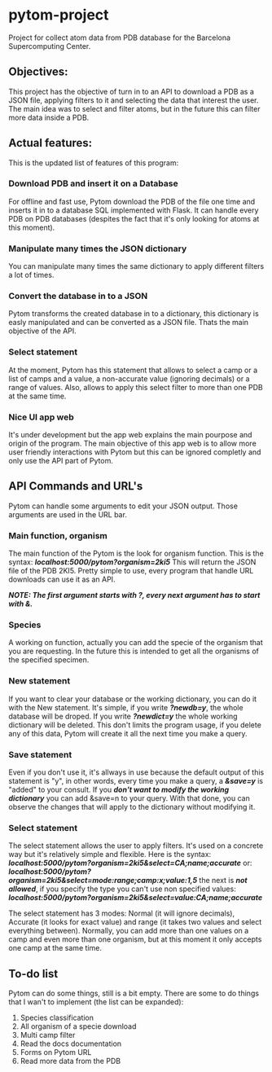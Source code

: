 # pytom-project
Project for collect atom data from PDB database for the Barcelona Supercomputing Center.

## Objectives:
This project has the objective of turn in to an API to download a PDB as a JSON file, applying filters to it and selecting the data that interest the user. The main idea was to select and filter atoms, but in the future this can filter more data inside a PDB.

## Actual features:
This is the updated list of features of this program:

### Download PDB and insert it on a Database
For offline and fast use, Pytom download the PDB of the file one time and inserts it in to a database SQL implemented with Flask. It can handle every PDB on PDB databases (despites the fact that it's only looking for atoms at this moment).

### Manipulate many times the JSON dictionary
You can manipulate many times the same dictionary to apply different filters a lot of times.

### Convert the database in to a JSON
Pytom transforms the created database in to a dictionary, this dictionary is easly manipulated and can be converted as a JSON file. Thats the main objective of the API.

### Select statement
At the moment, Pytom has this statement that allows to select a camp or a list of camps and a value, a non-accurate value (ignoring decimals) or a range of values. Also, allows to apply this select filter to more than one PDB at the same time.

### Nice UI app web
It's under development but the app web explains the main pourpose and origin of the program. The main objective of this app web is to allow more user friendly interactions with Pytom but this can be ignored completly and only use the API part of Pytom.

## API Commands and URL's
Pytom can handle some arguments to edit your JSON output. Those arguments are used in the URL bar.

### Main function, organism
The main function of the Pytom is the look for organism function. This is the syntax:
***localhost:5000/pytom?organism=2ki5***
This will return the JSON file of the PDB 2KI5. Pretty simple to use, every program that handle URL downloads can use it as an API.

***NOTE: The first argument starts with ?, every next argument has to start with &.***

### Species
A working on function, actually you can add the specie of the organism that you are requesting. In the future this is intended to get all the organisms of the specified specimen.

### New statement
If you want to clear your database or the working dictionary, you can do it with the New statement. It's simple, if you write ***?newdb=y***, the whole database will be droped. If you write ***?newdict=y*** the whole working dictionary will be deleted.
This don't limits the program usage, if you delete any of this data, Pytom will create it all the next time you make a query.

### Save statement
Even if you don't use it, it's allways in use because the default output of this statement is "y", in other words, every time you make a query, a ***&save=y*** is "added" to your consult. If you ***don't want to modify the working dictionary*** you can add &save=n to your query. With that done, you can observe the changes that will apply to the dictionary without modifying it.

### Select statement
The select statement allows the user to apply filters. It's used on a concrete way but it's relatively simple and flexible. Here is the syntax:
***localhost:5000/pytom?organism=2ki5&select=CA;name;accurate***
or:
***localhost:5000/pytom?organism=2ki5&select=mode:range;camp:x;value:1,5***
the next is ***not allowed***, if you specify the type you can't use non specified values:
***localhost:5000/pytom?organism=2ki5&select=value:CA;name;accurate***

The select statement has 3 modes: Normal (it will ignore decimals), Accurate (it looks for exact value) and range (it takes two values and select everything between). Normally, you can add more than one values on a camp and even more than one organism, but at this moment it only accepts one camp at the same time.

## To-do list
Pytom can do some things, still is a bit empty. There are some to do things that I wan't to implement (the list can be expanded):

  1. Species classification
  2. All organism of a specie download
  3. Multi camp filter
  4. Read the docs documentation
  5. Forms on Pytom URL
  6. Read more data from the PDB
